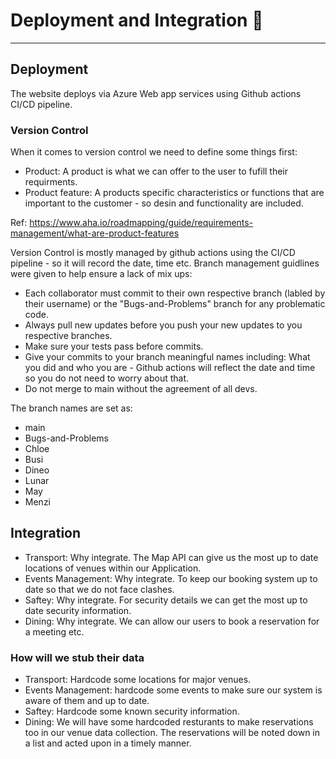 

# Deployment and Integration :rocket:

---

## Deployment

The website deploys via Azure Web app services using Github actions CI/CD pipeline.

### Version Control

When it comes to version control we need to define some things first:

- Product: A product is what we can offer to the user to fufill their requirments.
- Product feature: A products specific characteristics or functions that are important to the customer - so desin and functionality are included.

Ref: https://www.aha.io/roadmapping/guide/requirements-management/what-are-product-features

Version Control is mostly managed by github actions using the CI/CD pipeline - so it will record the date, time etc.
Branch management guidlines were given to help ensure a lack of mix ups:

- Each collaborator must commit to their own respective branch (labled by their username) or the "Bugs-and-Problems" branch for any problematic code.
- Always pull new updates before you push your new updates to you respective branches.
- Make sure your tests pass before commits.
- Give your commits to your branch meaningful names including: What you did and who you are - Github actions will reflect the date and time so you do not need to worry about that.
- Do not merge to main without the agreement of all devs.

The branch names are set as:

- main
- Bugs-and-Problems
- Chloe
- Busi
- Dineo
- Lunar
- May
- Menzi

## Integration

- Transport: Why integrate. The Map API can give us the most up to date locations of venues within our Application.
- Events Management: Why integrate. To keep our booking system up to date so that we do not face clashes.
- Saftey: Why integrate. For security details we can get the most up to date security information.
- Dining: Why integrate. We can allow our users to book a reservation for a meeting etc.

### How will we stub their data

- Transport: Hardcode some locations for major venues.
- Events Management: hardcode some events to make sure our system is aware of them and up to date.
- Saftey: Hardcode some known security information.
- Dining: We will have some hardcoded resturants to make reservations too in our venue data collection. The reservations will be noted down in a list and acted upon in a timely manner.
